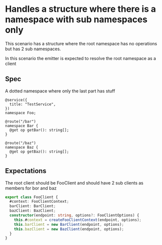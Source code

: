 # Handles a structure where there is a namespace with sub namespaces only

This scenario has a structure where the root namespace has no operations but has 2 sub namespaces.

In this scenario the emitter is expected to resolve the root namespace as a client

## Spec

A dotted namespace where only the last part has stuff

```tsp
@service({
  title: "TestService",
})
namespace Foo;

@route("/bar")
namespace Bar {
  @get op getBar(): string[];
}

@route("/baz")
namespace Baz {
  @get op getBaz(): string[];
}
```

## Expectations

The root client should be FooClient and should have 2 sub clients as members for bor and baz

```ts src/fooClient.ts class FooClient
export class FooClient {
  #context: FooClientContext;
  barClient: BarClient;
  bazClient: BazClient;
  constructor(endpoint: string, options?: FooClientOptions) {
    this.#context = createFooClientContext(endpoint, options);
    this.barClient = new BarClient(endpoint, options);
    this.bazClient = new BazClient(endpoint, options);
  }
}
```
